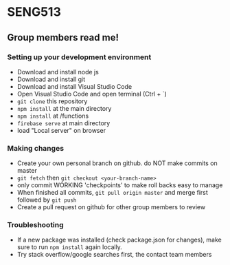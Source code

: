 # SENG513

## Group members read me!

### Setting up your development environment

* Download and install node js
* Download and install git
* Download and install Visual Studio Code
* Open Visual Studio Code and open terminal (Ctrl + `)
* `git clone` this repository
* `npm install` at the main directory
* `npm install` at /functions
* `firebase serve` at main directory
* load "Local server" on browser

### Making changes

* Create your own personal branch on github. do NOT make commits on master
* `git fetch` then `git checkout <your-branch-name>`
* only commit WORKING 'checkpoints' to make roll backs easy to manage
* When finished all commits, `git pull origin master` and merge first followed by `git push`
* Create a pull request on github for other group members to review

### Troubleshooting

* If a new package was installed (check package.json for changes), make sure to run `npm install` again locally.
* Try stack overflow/google searches first, the contact team members